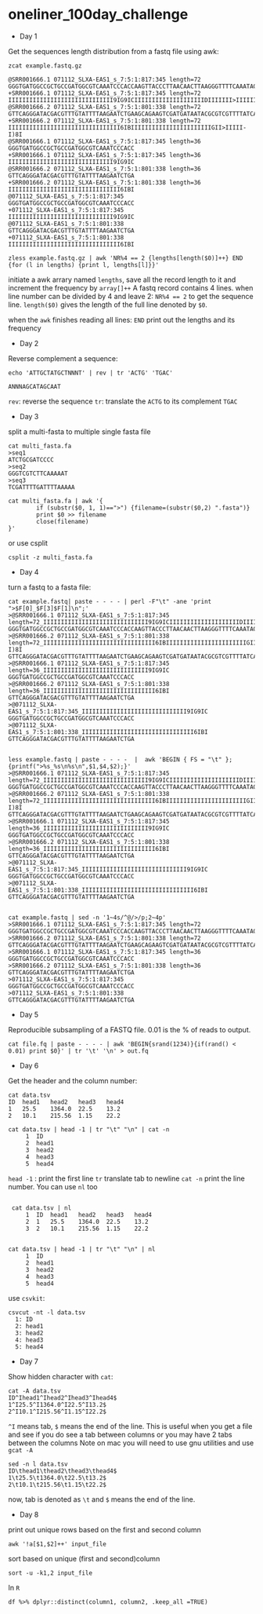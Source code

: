 # oneliner_100day_challenge


* Day 1

Get the sequences length distribution from a fastq file using awk:

```
zcat example.fastq.gz

@SRR001666.1 071112_SLXA-EAS1_s_7:5:1:817:345 length=72
GGGTGATGGCCGCTGCCGATGGCGTCAAATCCCACCAAGTTACCCTTAACAACTTAAGGGTTTTCAAATAGA
+SRR001666.1 071112_SLXA-EAS1_s_7:5:1:817:345 length=72
IIIIIIIIIIIIIIIIIIIIIIIIIIIIII9IG9ICIIIIIIIIIIIIIIIIIIIIDIIIIIII>IIIIII/
@SRR001666.2 071112_SLXA-EAS1_s_7:5:1:801:338 length=72
GTTCAGGGATACGACGTTTGTATTTTAAGAATCTGAAGCAGAAGTCGATGATAATACGCGTCGTTTTATCAT
+SRR001666.2 071112_SLXA-EAS1_s_7:5:1:801:338 length=72
IIIIIIIIIIIIIIIIIIIIIIIIIIIIIIII6IBIIIIIIIIIIIIIIIIIIIIIIIGII>IIIII-I)8I
@SRR001666.1 071112_SLXA-EAS1_s_7:5:1:817:345 length=36
GGGTGATGGCCGCTGCCGATGGCGTCAAATCCCACC
+SRR001666.1 071112_SLXA-EAS1_s_7:5:1:817:345 length=36
IIIIIIIIIIIIIIIIIIIIIIIIIIIIII9IG9IC
@SRR001666.2 071112_SLXA-EAS1_s_7:5:1:801:338 length=36
GTTCAGGGATACGACGTTTGTATTTTAAGAATCTGA
+SRR001666.2 071112_SLXA-EAS1_s_7:5:1:801:338 length=36
IIIIIIIIIIIIIIIIIIIIIIIIIIIIIIII6IBI
@071112_SLXA-EAS1_s_7:5:1:817:345
GGGTGATGGCCGCTGCCGATGGCGTCAAATCCCACC
+071112_SLXA-EAS1_s_7:5:1:817:345
IIIIIIIIIIIIIIIIIIIIIIIIIIIIII9IG9IC
@071112_SLXA-EAS1_s_7:5:1:801:338
GTTCAGGGATACGACGTTTGTATTTTAAGAATCTGA
+071112_SLXA-EAS1_s_7:5:1:801:338
IIIIIIIIIIIIIIIIIIIIIIIIIIIIIIII6IBI

zless example.fastq.gz | awk 'NR%4 == 2 {lengths[length($0)]++} END {for (l in lengths) {print l, lengths[l]}}'  
```

initiate a awk arrary named `lengths`, save all the record length to it and increment the frequency by `array[]++`
A fastq record contains 4 lines.
when line number can be divided by 4 and leave 2: `NR%4 == 2` to get the sequence line.
`length($0)` gives the length of the full line denoted by `$0`.

when the `awk` finishes reading all lines: `END`
print out the lengths and its frequency



* Day 2

Reverse complement a sequence:

```
echo 'ATTGCTATGCTNNNT' | rev | tr 'ACTG' 'TGAC'

ANNNAGCATAGCAAT
```

`rev`: reverse the sequence 
`tr`: translate the `ACTG` to its complement `TGAC`


* Day 3

split a multi-fasta to multiple single fasta file

```
cat multi_fasta.fa
>seq1
ATCTGCGATCCCC
>seq2
GGGTCGTCTTCAAAAAT
>seq3
TCGATTTTGATTTTAAAAA

cat multi_fasta.fa | awk '{
        if (substr($0, 1, 1)==">") {filename=(substr($0,2) ".fasta")}
        print $0 >> filename
        close(filename)
}'

```

or use csplit

```
csplit -z multi_fasta.fa

```

* Day 4

turn a fastq to a fasta file:

```
cat example.fastq| paste - - - - | perl -F"\t" -ane 'print ">$F[0]_$F[3]$F[1]\n";'
>@SRR001666.1 071112_SLXA-EAS1_s_7:5:1:817:345 length=72_IIIIIIIIIIIIIIIIIIIIIIIIIIIIII9IG9ICIIIIIIIIIIIIIIIIIIIIDIIIIIII>IIIIII/
GGGTGATGGCCGCTGCCGATGGCGTCAAATCCCACCAAGTTACCCTTAACAACTTAAGGGTTTTCAAATAGA
>@SRR001666.2 071112_SLXA-EAS1_s_7:5:1:801:338 length=72_IIIIIIIIIIIIIIIIIIIIIIIIIIIIIIII6IBIIIIIIIIIIIIIIIIIIIIIIIGII>IIIII-I)8I
GTTCAGGGATACGACGTTTGTATTTTAAGAATCTGAAGCAGAAGTCGATGATAATACGCGTCGTTTTATCAT
>@SRR001666.1 071112_SLXA-EAS1_s_7:5:1:817:345 length=36_IIIIIIIIIIIIIIIIIIIIIIIIIIIIII9IG9IC
GGGTGATGGCCGCTGCCGATGGCGTCAAATCCCACC
>@SRR001666.2 071112_SLXA-EAS1_s_7:5:1:801:338 length=36_IIIIIIIIIIIIIIIIIIIIIIIIIIIIIIII6IBI
GTTCAGGGATACGACGTTTGTATTTTAAGAATCTGA
>@071112_SLXA-EAS1_s_7:5:1:817:345_IIIIIIIIIIIIIIIIIIIIIIIIIIIIII9IG9IC
GGGTGATGGCCGCTGCCGATGGCGTCAAATCCCACC
>@071112_SLXA-EAS1_s_7:5:1:801:338_IIIIIIIIIIIIIIIIIIIIIIIIIIIIIIII6IBI
GTTCAGGGATACGACGTTTGTATTTTAAGAATCTGA


less example.fastq | paste - - - -  |  awk 'BEGIN { FS = "\t" };{printf(">%s_%s\n%s\n",$1,$4,$2);}'
>@SRR001666.1 071112_SLXA-EAS1_s_7:5:1:817:345 length=72_IIIIIIIIIIIIIIIIIIIIIIIIIIIIII9IG9ICIIIIIIIIIIIIIIIIIIIIDIIIIIII>IIIIII/
GGGTGATGGCCGCTGCCGATGGCGTCAAATCCCACCAAGTTACCCTTAACAACTTAAGGGTTTTCAAATAGA
>@SRR001666.2 071112_SLXA-EAS1_s_7:5:1:801:338 length=72_IIIIIIIIIIIIIIIIIIIIIIIIIIIIIIII6IBIIIIIIIIIIIIIIIIIIIIIIIGII>IIIII-I)8I
GTTCAGGGATACGACGTTTGTATTTTAAGAATCTGAAGCAGAAGTCGATGATAATACGCGTCGTTTTATCAT
>@SRR001666.1 071112_SLXA-EAS1_s_7:5:1:817:345 length=36_IIIIIIIIIIIIIIIIIIIIIIIIIIIIII9IG9IC
GGGTGATGGCCGCTGCCGATGGCGTCAAATCCCACC
>@SRR001666.2 071112_SLXA-EAS1_s_7:5:1:801:338 length=36_IIIIIIIIIIIIIIIIIIIIIIIIIIIIIIII6IBI
GTTCAGGGATACGACGTTTGTATTTTAAGAATCTGA
>@071112_SLXA-EAS1_s_7:5:1:817:345_IIIIIIIIIIIIIIIIIIIIIIIIIIIIII9IG9IC
GGGTGATGGCCGCTGCCGATGGCGTCAAATCCCACC
>@071112_SLXA-EAS1_s_7:5:1:801:338_IIIIIIIIIIIIIIIIIIIIIIIIIIIIIIII6IBI
GTTCAGGGATACGACGTTTGTATTTTAAGAATCTGA


cat example.fastq | sed -n '1~4s/^@/>/p;2~4p'
>SRR001666.1 071112_SLXA-EAS1_s_7:5:1:817:345 length=72
GGGTGATGGCCGCTGCCGATGGCGTCAAATCCCACCAAGTTACCCTTAACAACTTAAGGGTTTTCAAATAGA
>SRR001666.2 071112_SLXA-EAS1_s_7:5:1:801:338 length=72
GTTCAGGGATACGACGTTTGTATTTTAAGAATCTGAAGCAGAAGTCGATGATAATACGCGTCGTTTTATCAT
>SRR001666.1 071112_SLXA-EAS1_s_7:5:1:817:345 length=36
GGGTGATGGCCGCTGCCGATGGCGTCAAATCCCACC
>SRR001666.2 071112_SLXA-EAS1_s_7:5:1:801:338 length=36
GTTCAGGGATACGACGTTTGTATTTTAAGAATCTGA
>071112_SLXA-EAS1_s_7:5:1:817:345
GGGTGATGGCCGCTGCCGATGGCGTCAAATCCCACC
>071112_SLXA-EAS1_s_7:5:1:801:338
GTTCAGGGATACGACGTTTGTATTTTAAGAATCTGA
```

* Day 5

Reproducible subsampling of a FASTQ file. 0.01 is the % of reads to output.

```
cat file.fq | paste - - - - | awk 'BEGIN{srand(1234)}{if(rand() < 0.01) print $0}' | tr '\t' '\n' > out.fq

```
* Day 6

Get the header and the column number:

```
cat data.tsv
ID	head1	head2	head3	head4
1	25.5	1364.0	22.5	13.2
2	10.1	215.56	1.15	22.2

cat data.tsv | head -1 | tr "\t" "\n" | cat -n
     1	ID
     2	head1
     3	head2
     4	head3
     5	head4
```

`head -1` : print the first line
`tr` translate tab to newline
`cat -n` print the line number. You can use `nl` too

```

 cat data.tsv | nl
     1	ID	head1	head2	head3	head4
     2	1	25.5	1364.0	22.5	13.2
     3	2	10.1	215.56	1.15	22.2


cat data.tsv | head -1 | tr "\t" "\n" | nl
     1	ID
     2	head1
     3	head2
     4	head3
     5	head4

```

use `csvkit`:

```
csvcut -nt -l data.tsv
  1: ID
  2: head1
  3: head2
  4: head3
  5: head4
```
* Day 7

Show hidden character with `cat`:

```
cat -A data.tsv
ID^Ihead1^Ihead2^Ihead3^Ihead4$
1^I25.5^I1364.0^I22.5^I13.2$
2^I10.1^I215.56^I1.15^I22.2$
```

`^I` means tab, `$` means the end of the line.
This is useful when you get a file and see if you do see a tab between columns or you may have 2 tabs between the columns
Note on mac you will need to use gnu utilities and use `gcat -A`

```
sed -n l data.tsv
ID\thead1\thead2\thead3\thead4$
1\t25.5\t1364.0\t22.5\t13.2$
2\t10.1\t215.56\t1.15\t22.2$
```
now, tab is denoted as `\t` and `$` means the end of the line.


* Day 8

print out unique rows based on the first and second column

```
awk '!a[$1,$2]++' input_file
```

sort based on unique (first and second)column

```
sort -u -k1,2 input_file
```

In `R`

```
df %>% dplyr::distinct(column1, column2, .keep_all =TRUE)
```




